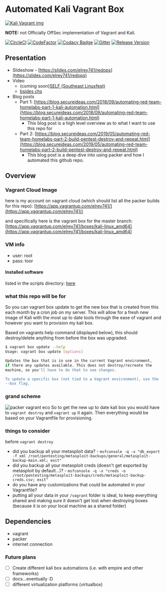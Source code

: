 # Automated Kali Vagrant Box

[![Kali Vagrant img](https://www.kali.org/wp-content/uploads/2018/10/kali-on-vagrant-768x273.png)](https://github.com/elreydetoda/packer-kali_linux)

**NOTE:** not Officially OffSec implementation of Vagrant and Kali.

[![CircleCI](https://circleci.com/gh/elreydetoda/packer-kali_linux/tree/master.svg?style=svg)](https://circleci.com/gh/elreydetoda/packer-kali_linux/tree/master)
[![CodeFactor](https://www.codefactor.io/repository/github/elreydetoda/packer-kali_linux/badge)](https://www.codefactor.io/repository/github/elreydetoda/packer-kali_linux)
[![Codacy Badge](https://api.codacy.com/project/badge/Grade/17c18e4c56b4477d8a21d10abbd94837)](https://app.codacy.com/app/unc741/packer-kali_linux?utm_source=github.com&utm_medium=referral&utm_content=elreydetoda/packer-kali_linux&utm_campaign=Badge_Grade_Dashboard)
[![Gitter](https://img.shields.io/gitter/room/elreydetoda/packer-kali_linux.svg?color=red)](https://gitter.im/packer-kali_linux/community)
[![Release Version](https://img.shields.io/github/release/elreydetoda/packer-kali_linux.svg)](https://github.com/elreydetoda/packer-kali_linux/releases/latest)

<!-- If the build status if failing please checkout [pinned issues](https://github.com/elreydetoda/packer-kali_linux/issues), and if there are no pinned issues then please file a detailed bug issue (template comming soon). -->

## Presentation

* Slideshow - [https://slides.com/elrey741/redops](https://slides.com/elrey741/redops)
* Video
  * (coming soon)[SELF (Southeast Linuxfest)](https://www.youtube.com/user/southeastlinuxfest/playlists)
  * [bsides chs](http://youtu.be/9EnDotVmcl8)
* Blog posts
  * Part 1: [https://blog.secureideas.com/2018/09/automating-red-team-homelabs-part-1-kali-automation.html](https://blog.secureideas.com/2018/09/automating-red-team-homelabs-part-1-kali-automation.html)
    * This blog post is a high level overview as to what I want to use this repo for
  * Part 2: [https://blog.secureideas.com/2019/05/automating-red-team-homelabs-part-2-build-pentest-destroy-and-repeat.html](https://blog.secureideas.com/2019/05/automating-red-team-homelabs-part-2-build-pentest-destroy-and-repeat.html)
    * This blog post is a deep dive into using packer and how I automated this github repo.

<!--
## Quick Start

### Use case #1

This will be if you just simply want to use this image and use my build of Kali Linux that gets built weekly on Saturdays. (For best user experience I will be using another repo of mine that has some additional provisioning (even if you don't want to use mine you can still look at what I am doing, in case you want to do something similar), which will be [here](https://github.com/elreydetoda/vagrant-files/tree/master/elrey741_kali-linux_amd64). Feel free to do your own thing if you know what you are doing: https://app.vagrantup.com/elrey741/boxes/kali-linux_amd64)

* make sure you have all the software installed that is needed.
  * [vagrant](https://www.vagrantup.com/downloads.html)
  * [virtualbox](https://www.virtualbox.org/wiki/Downloads) or vmware\*
    * \* - for vmware you need additional vagrant specific [plugins](https://www.vagrantup.com/docs/vmware/installation.html), also not providing a download link for vmware because if you know about it you most likely already have it installed.
  * git (optional) (if you want to clone the software instead of just download)
* Download necessary files- simply git or wget the files
  * wget https://github.com/elreydetoda/vagrant-files/archive/master.zip`
  * git clone https://github.com/elreydetoda/vagrant-files.git
* cd into the necessary directory
  * `cd vagrant-files/elrey741_kali-linux_amd64`
* start download
  * `vagrant up`
* start use
  * `vagrant ssh`

*NOTE*: for general use condsiderations, please checkout the [things to consider](#things_to_consider)

### Use case #2
-->

## Overview

### Vagrant Cloud Image

here is my account on vagrant cloud (which should list all the packer builds for this repo): [https://app.vagrantup.com/elrey741/](https://app.vagrantup.com/elrey741/)

and specifically here is the vagrant box for the master branch: [https://app.vagrantup.com/elrey741/boxes/kali-linux_amd64](https://app.vagrantup.com/elrey741/boxes/kali-linux_amd64)

### VM info

* user: root
* pass: toor

#### Installed software

listed in the scripts directory: [here](https://github.com/elreydetoda/packer-kali_linux/tree/master/prov_packer)

### what this repo will be for

So you can vagrant box update to get the new box that is created from this each month by a cron job on my server. This will allow for a fresh new image of Kali with the most up to date tools through the ease of vagrant and however you want to provision my kali box.

Based on vagrants help command (displayed below), this should destroy/delete anything from before the box was upgraded.

```bash
$ vagrant box update --help
Usage: vagrant box update [options]

Updates the box that is in use in the current Vagrant environment,
if there any updates available. This does not destroy/recreate the
machine, so you'll have to do that to see changes.

To update a specific box (not tied to a Vagrant environment), use the
--box flag.
```

### grand scheme

![packer vagrant eco](https://blog.secureideas.com/wp-content/uploads/2018/09/packer_vagrant_eco.png)
So to get the new up to date kali box you would have to `vagrant destroy` and `vagrant up` it again. Then everything would be based on your Vagrantfile for provisioning.

### things to consider

before `vagrant destroy`

* did you backup all your metasploit data? - `msfconsole -q -x "db_export -f xml /root/pentesting/metasploit-backups/general/metasploit-backup-main.xml; exit"`
* did you backup all your metasploit creds (doesn't get exported by metasploit by default...)? - `msfconsole -q -x "creds -o /root/pentesting/metasploit-backups/creds/metasploit-backup-creds.csv; exit"`
* do you have any customizations that could be automated in your Vagrantfile?
* putting all your data in your `/vagrant` folder is ideal, to keep everything shared and making sure it doesn't get lost when destroying boxes (because it is on your local machine as a shared folder)

## Dependencies

* vagrant
* packer
* internet connection

### Future plans

* [ ] Create different kali box automations (i.e. with empire and other frameworks)
* [ ] docs...eventually :D
* [ ] different virtualization platforms (virtualbox)
